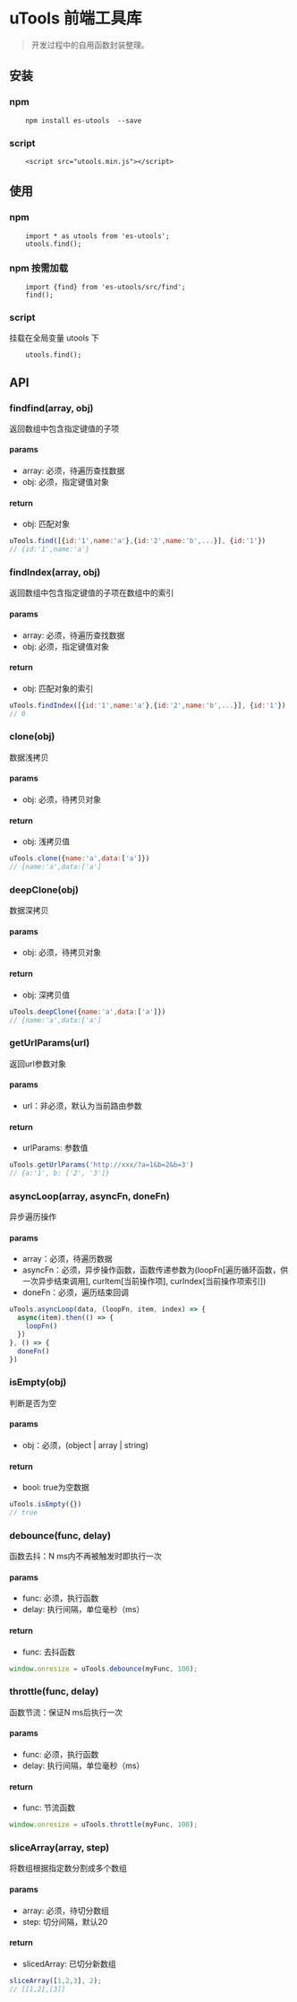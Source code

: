 # uTools 前端工具库
> 开发过程中的自用函数封装整理。

## 安装

### npm
```
    npm install es-utools  --save
```

### script
```
    <script src="utools.min.js"></script>
```

## 使用

### npm
```
    import * as utools from 'es-utools';
    utools.find();
```

### npm 按需加载
```
    import {find} from 'es-utools/src/find';
    find();
```

### script
挂载在全局变量 utools 下
```
    utools.find();
```

## API

### findfind(array, obj)
返回数组中包含指定键值的子项
#### params
* array: 必须，待遍历查找数据
* obj: 必须，指定键值对象
#### return
* obj: 匹配对象

``` javascript
uTools.find([{id:'1',name:'a'},{id:'2',name:'b',...}], {id:'1'})
// {id:'1',name:'a'}
```

### findIndex(array, obj)
返回数组中包含指定键值的子项在数组中的索引
#### params
* array: 必须，待遍历查找数据
* obj: 必须，指定键值对象
#### return
* obj: 匹配对象的索引
``` javascript
uTools.findIndex([{id:'1',name:'a'},{id:'2',name:'b',...}], {id:'1'})
// 0
```

### clone(obj)
数据浅拷贝
#### params
* obj: 必须，待拷贝对象
#### return
* obj: 浅拷贝值
``` javascript
uTools.clone({name:'a',data:['a']})
// {name:'a',data:['a']
```

### deepClone(obj)
数据深拷贝
#### params
* obj: 必须，待拷贝对象
#### return
* obj: 深拷贝值
``` javascript
uTools.deepClone({name:'a',data:['a']})
// {name:'a',data:['a']
```

### getUrlParams(url)
返回url参数对象
#### params
* url：非必须，默认为当前路由参数
#### return
* urlParams: 参数值

``` javascript
uTools.getUrlParams('http://xxx/?a=1&b=2&b=3')
// {a:'1', b: ['2', '3']}
```

### asyncLoop(array, asyncFn, doneFn)
异步遍历操作
#### params
* array：必须，待遍历数据
* asyncFn：必须，异步操作函数，函数传递参数为(loopFn[遍历循环函数，供一次异步结束调用], curItem[当前操作项], curIndex[当前操作项索引])
* doneFn：必须，遍历结束回调

``` javascript
uTools.asyncLoop(data, (loopFn, item, index) => {
  async(item).then(() => {
    loopFn()
  })
}, () => {
  doneFn()
})
```

### isEmpty(obj)
判断是否为空
#### params
* obj：必须，(object | array | string)
#### return
* bool: true为空数据

``` javascript
uTools.isEmpty({})
// true
```

### debounce(func, delay)
函数去抖：N ms内不再被触发时即执行一次
#### params
* func: 必须，执行函数
* delay: 执行间隔，单位毫秒（ms）
#### return
* func: 去抖函数

``` javascript
window.onresize = uTools.debounce(myFunc, 100);
```

### throttle(func, delay)
函数节流：保证N ms后执行一次
#### params
* func: 必须，执行函数
* delay: 执行间隔，单位毫秒（ms）
#### return
* func: 节流函数

``` javascript
window.onresize = uTools.throttle(myFunc, 100);
```

### sliceArray(array, step)
将数组根据指定数分割成多个数组
#### params
* array: 必须，待切分数组
* step: 切分间隔，默认20
#### return
* slicedArray: 已切分新数组

``` javascript
sliceArray([1,2,3], 2);
// [[1,2],[3]]
```